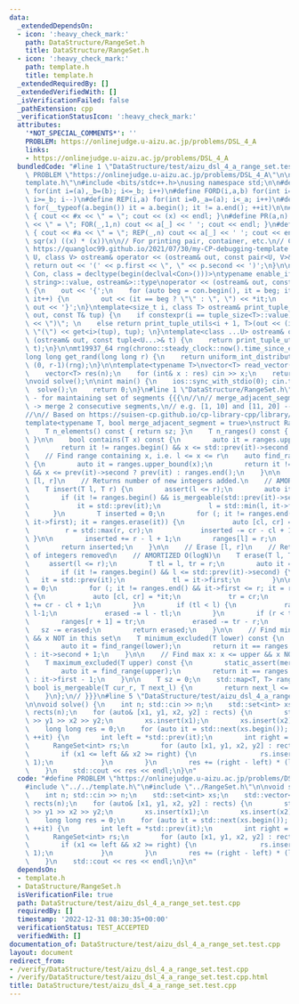 ```yaml
---
data:
  _extendedDependsOn:
  - icon: ':heavy_check_mark:'
    path: DataStructure/RangeSet.h
    title: DataStructure/RangeSet.h
  - icon: ':heavy_check_mark:'
    path: template.h
    title: template.h
  _extendedRequiredBy: []
  _extendedVerifiedWith: []
  _isVerificationFailed: false
  _pathExtension: cpp
  _verificationStatusIcon: ':heavy_check_mark:'
  attributes:
    '*NOT_SPECIAL_COMMENTS*': ''
    PROBLEM: https://onlinejudge.u-aizu.ac.jp/problems/DSL_4_A
    links:
    - https://onlinejudge.u-aizu.ac.jp/problems/DSL_4_A
  bundledCode: "#line 1 \"DataStructure/test/aizu_dsl_4_a_range_set.test.cpp\"\n#define\
    \ PROBLEM \"https://onlinejudge.u-aizu.ac.jp/problems/DSL_4_A\"\n\n#line 1 \"\
    template.h\"\n#include <bits/stdc++.h>\nusing namespace std;\n\n#define FOR(i,a,b)\
    \ for(int i=(a),_b=(b); i<=_b; i++)\n#define FORD(i,a,b) for(int i=(a),_b=(b);\
    \ i>=_b; i--)\n#define REP(i,a) for(int i=0,_a=(a); i<_a; i++)\n#define EACH(it,a)\
    \ for(__typeof(a.begin()) it = a.begin(); it != a.end(); ++it)\n\n#define DEBUG(x)\
    \ { cout << #x << \" = \"; cout << (x) << endl; }\n#define PR(a,n) { cout << #a\
    \ << \" = \"; FOR(_,1,n) cout << a[_] << ' '; cout << endl; }\n#define PR0(a,n)\
    \ { cout << #a << \" = \"; REP(_,n) cout << a[_] << ' '; cout << endl; }\n\n#define\
    \ sqr(x) ((x) * (x))\n\n// For printing pair, container, etc.\n// Copied from\
    \ https://quangloc99.github.io/2021/07/30/my-CP-debugging-template.html\ntemplate<class\
    \ U, class V> ostream& operator << (ostream& out, const pair<U, V>& p) {\n   \
    \ return out << '(' << p.first << \", \" << p.second << ')';\n}\n\ntemplate<class\
    \ Con, class = decltype(begin(declval<Con>()))>\ntypename enable_if<!is_same<Con,\
    \ string>::value, ostream&>::type\noperator << (ostream& out, const Con& con)\
    \ {\n    out << '{';\n    for (auto beg = con.begin(), it = beg; it != con.end();\
    \ it++) {\n        out << (it == beg ? \"\" : \", \") << *it;\n    }\n    return\
    \ out << '}';\n}\ntemplate<size_t i, class T> ostream& print_tuple_utils(ostream&\
    \ out, const T& tup) {\n    if constexpr(i == tuple_size<T>::value) return out\
    \ << \")\"; \n    else return print_tuple_utils<i + 1, T>(out << (i ? \", \" :\
    \ \"(\") << get<i>(tup), tup); \n}\ntemplate<class ...U> ostream& operator <<\
    \ (ostream& out, const tuple<U...>& t) {\n    return print_tuple_utils<0, tuple<U...>>(out,\
    \ t);\n}\n\nmt19937_64 rng(chrono::steady_clock::now().time_since_epoch().count());\n\
    long long get_rand(long long r) {\n    return uniform_int_distribution<long long>\
    \ (0, r-1)(rng);\n}\n\ntemplate<typename T>\nvector<T> read_vector(int n) {\n\
    \    vector<T> res(n);\n    for (int& x : res) cin >> x;\n    return res;\n}\n\
    \nvoid solve();\n\nint main() {\n    ios::sync_with_stdio(0); cin.tie(0);\n  \
    \  solve();\n    return 0;\n}\n#line 1 \"DataStructure/RangeSet.h\"\n// RangeSet\
    \ - for maintaining set of segments {{{\n//\n// merge_adjacent_segment = true\
    \ -> merge 2 consecutive segments,\n// e.g. [1, 10] and [11, 20] --> [1, 20]\n\
    //\n// Based on https://suisen-cp.github.io/cp-library-cpp/library/datastructure/util/range_set.hpp\n\
    template<typename T, bool merge_adjacent_segment = true>\nstruct RangeSet {\n\
    \    T n_elements() const { return sz; }\n    T n_ranges() const { return ranges.size();\
    \ }\n\n    bool contains(T x) const {\n        auto it = ranges.upper_bound(x);\n\
    \        return it != ranges.begin() && x <= std::prev(it)->second;\n    }\n\n\
    \    // Find range containing x, i.e. l <= x <= r\n    auto find_range(T x) const\
    \ {\n        auto it = ranges.upper_bound(x);\n        return it != ranges.begin()\
    \ && x <= prev(it)->second ? prev(it) : ranges.end();\n    }\n\n    // Insert\
    \ [l, r]\n    // Returns number of new integers added.\n    // AMORTIZED O(logN)\n\
    \    T insert(T l, T r) {\n        assert(l <= r);\n        auto it = ranges.upper_bound(l);\n\
    \        if (it != ranges.begin() && is_mergeable(std::prev(it)->second, l)) {\n\
    \            it = std::prev(it);\n            l = std::min(l, it->first);\n  \
    \      }\n        T inserted = 0;\n        for (; it != ranges.end() && is_mergeable(r,\
    \ it->first); it = ranges.erase(it)) {\n            auto [cl, cr] = *it;\n   \
    \         r = std::max(r, cr);\n            inserted -= cr - cl + 1;\n       \
    \ }\n\n        inserted += r - l + 1;\n        ranges[l] = r;\n        sz += inserted;\n\
    \        return inserted;\n    }\n\n    // Erase [l, r]\n    // Returns number\
    \ of integers removed\n    // AMORTIZED O(logN)\n    T erase(T l, T r) {\n   \
    \     assert(l <= r);\n        T tl = l, tr = r;\n        auto it = ranges.upper_bound(l);\n\
    \        if (it != ranges.begin() && l <= std::prev(it)->second) {\n         \
    \   it = std::prev(it);\n            tl = it->first;\n        }\n\n        T erased\
    \ = 0;\n        for (; it != ranges.end() && it->first <= r; it = ranges.erase(it))\
    \ {\n            auto [cl, cr] = *it;\n            tr = cr;\n            erased\
    \ += cr - cl + 1;\n        }\n        if (tl < l) {\n            ranges[tl] =\
    \ l-1;\n            erased -= l - tl;\n        }\n        if (r < tr) {\n    \
    \        ranges[r + 1] = tr;\n            erased -= tr - r;\n        }\n     \
    \   sz -= erased;\n        return erased;\n    }\n\n    // Find min x: x >= lower\
    \ && x NOT in this set\n    T minimum_excluded(T lower) const {\n        static_assert(merge_adjacent_segment);\n\
    \        auto it = find_range(lower);\n        return it == ranges.end() ? lower\
    \ : it->second + 1;\n    }\n\n    // Find max x: x <= upper && x NOT in this set\n\
    \    T maximum_excluded(T upper) const {\n        static_assert(merge_adjacent_segment);\n\
    \        auto it = find_range(upper);\n        return it == ranges.end() ? upper\
    \ : it->first - 1;\n    }\n\n    T sz = 0;\n    std::map<T, T> ranges;\n\n   \
    \ bool is_mergeable(T cur_r, T next_l) {\n        return next_l <= cur_r + merge_adjacent_segment;\n\
    \    }\n};\n// }}}\n#line 5 \"DataStructure/test/aizu_dsl_4_a_range_set.test.cpp\"\
    \n\nvoid solve() {\n    int n; std::cin >> n;\n    std::set<int> xs;\n    std::vector<std::tuple<int,int,int,int>>\
    \ rects(n);\n    for (auto& [x1, y1, x2, y2] : rects) {\n        std::cin >> x1\
    \ >> y1 >> x2 >> y2;\n        xs.insert(x1);\n        xs.insert(x2);\n    }\n\n\
    \    long long res = 0;\n    for (auto it = std::next(xs.begin()); it != xs.end();\
    \ ++it) {\n        int left = *std::prev(it);\n        int right = *it;\n\n  \
    \      RangeSet<int> rs;\n        for (auto [x1, y1, x2, y2] : rects) {\n    \
    \        if (x1 <= left && x2 >= right) {\n                rs.insert(y1, y2 -\
    \ 1);\n            }\n        }\n        res += (right - left) * (long long) rs.n_elements();\n\
    \    }\n    std::cout << res << endl;\n}\n"
  code: "#define PROBLEM \"https://onlinejudge.u-aizu.ac.jp/problems/DSL_4_A\"\n\n\
    #include \"../../template.h\"\n#include \"../RangeSet.h\"\n\nvoid solve() {\n\
    \    int n; std::cin >> n;\n    std::set<int> xs;\n    std::vector<std::tuple<int,int,int,int>>\
    \ rects(n);\n    for (auto& [x1, y1, x2, y2] : rects) {\n        std::cin >> x1\
    \ >> y1 >> x2 >> y2;\n        xs.insert(x1);\n        xs.insert(x2);\n    }\n\n\
    \    long long res = 0;\n    for (auto it = std::next(xs.begin()); it != xs.end();\
    \ ++it) {\n        int left = *std::prev(it);\n        int right = *it;\n\n  \
    \      RangeSet<int> rs;\n        for (auto [x1, y1, x2, y2] : rects) {\n    \
    \        if (x1 <= left && x2 >= right) {\n                rs.insert(y1, y2 -\
    \ 1);\n            }\n        }\n        res += (right - left) * (long long) rs.n_elements();\n\
    \    }\n    std::cout << res << endl;\n}\n"
  dependsOn:
  - template.h
  - DataStructure/RangeSet.h
  isVerificationFile: true
  path: DataStructure/test/aizu_dsl_4_a_range_set.test.cpp
  requiredBy: []
  timestamp: '2022-12-31 08:30:35+00:00'
  verificationStatus: TEST_ACCEPTED
  verifiedWith: []
documentation_of: DataStructure/test/aizu_dsl_4_a_range_set.test.cpp
layout: document
redirect_from:
- /verify/DataStructure/test/aizu_dsl_4_a_range_set.test.cpp
- /verify/DataStructure/test/aizu_dsl_4_a_range_set.test.cpp.html
title: DataStructure/test/aizu_dsl_4_a_range_set.test.cpp
---
```

